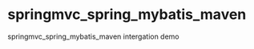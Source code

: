 springmvc_spring_mybatis_maven
==============================

springmvc_spring_mybatis_maven intergation demo
